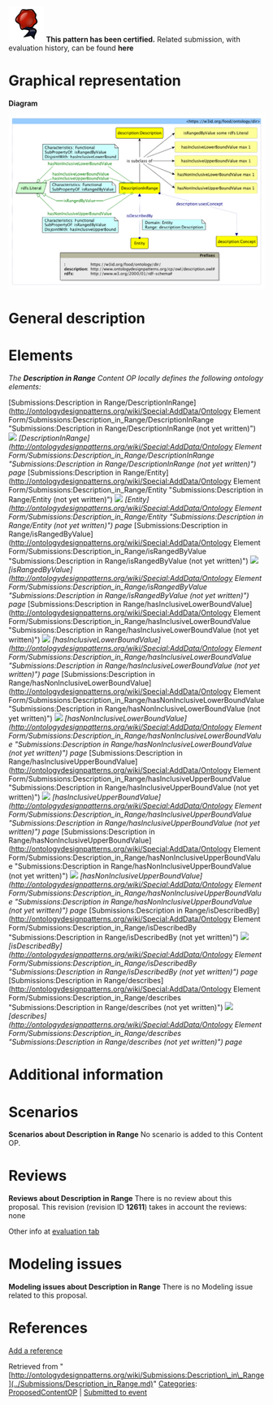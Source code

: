 [![](../images/thumb/b/b5/Certified.png/70px-Certified.png)](../Image/Certified.png.md "Certified.png") __This pattern has been certified.__
Related submission, with evaluation history, can be found __here__





#  Graphical representation


__Diagram__




[![Image:Dir.png](../images/b/b4/Dir.png)](../Image/Dir.png.md "Image:Dir.png")




#  General description


  




#  Elements


_The __Description in Range__ Content OP locally defines the following ontology elements:_



[Submissions:Description in Range/DescriptionInRange](http://ontologydesignpatterns.org/wiki/Special:AddData/Ontology Element Form/Submissions:Description_in_Range/DescriptionInRange "Submissions:Description in Range/DescriptionInRange (not yet written)") [![](../../../../../../../../../images/thumb/8/87/ArrowRight.gif/11px-ArrowRight.gif)](../Image/ArrowRight.gif.md "ArrowRight.gif") _[DescriptionInRange](http://ontologydesignpatterns.org/wiki/Special:AddData/Ontology Element Form/Submissions:Description_in_Range/DescriptionInRange "Submissions:Description in Range/DescriptionInRange (not yet written)") page_
[Submissions:Description in Range/Entity](http://ontologydesignpatterns.org/wiki/Special:AddData/Ontology Element Form/Submissions:Description_in_Range/Entity "Submissions:Description in Range/Entity (not yet written)") [![](../../../../../../../../../images/thumb/8/87/ArrowRight.gif/11px-ArrowRight.gif)](../Image/ArrowRight.gif.md "ArrowRight.gif") _[Entity](http://ontologydesignpatterns.org/wiki/Special:AddData/Ontology Element Form/Submissions:Description_in_Range/Entity "Submissions:Description in Range/Entity (not yet written)") page_
[Submissions:Description in Range/isRangedByValue](http://ontologydesignpatterns.org/wiki/Special:AddData/Ontology Element Form/Submissions:Description_in_Range/isRangedByValue "Submissions:Description in Range/isRangedByValue (not yet written)") [![](../../../../../../../../../images/thumb/8/87/ArrowRight.gif/11px-ArrowRight.gif)](../Image/ArrowRight.gif.md "ArrowRight.gif") _[isRangedByValue](http://ontologydesignpatterns.org/wiki/Special:AddData/Ontology Element Form/Submissions:Description_in_Range/isRangedByValue "Submissions:Description in Range/isRangedByValue (not yet written)") page_
[Submissions:Description in Range/hasInclusiveLowerBoundValue](http://ontologydesignpatterns.org/wiki/Special:AddData/Ontology Element Form/Submissions:Description_in_Range/hasInclusiveLowerBoundValue "Submissions:Description in Range/hasInclusiveLowerBoundValue (not yet written)") [![](../../../../../../../../../images/thumb/8/87/ArrowRight.gif/11px-ArrowRight.gif)](../Image/ArrowRight.gif.md "ArrowRight.gif") _[hasInclusiveLowerBoundValue](http://ontologydesignpatterns.org/wiki/Special:AddData/Ontology Element Form/Submissions:Description_in_Range/hasInclusiveLowerBoundValue "Submissions:Description in Range/hasInclusiveLowerBoundValue (not yet written)") page_
[Submissions:Description in Range/hasNonInclusiveLowerBoundValue](http://ontologydesignpatterns.org/wiki/Special:AddData/Ontology Element Form/Submissions:Description_in_Range/hasNonInclusiveLowerBoundValue "Submissions:Description in Range/hasNonInclusiveLowerBoundValue (not yet written)") [![](../../../../../../../../../images/thumb/8/87/ArrowRight.gif/11px-ArrowRight.gif)](../Image/ArrowRight.gif.md "ArrowRight.gif") _[hasNonInclusiveLowerBoundValue](http://ontologydesignpatterns.org/wiki/Special:AddData/Ontology Element Form/Submissions:Description_in_Range/hasNonInclusiveLowerBoundValue "Submissions:Description in Range/hasNonInclusiveLowerBoundValue (not yet written)") page_
[Submissions:Description in Range/hasInclusiveUpperBoundValue](http://ontologydesignpatterns.org/wiki/Special:AddData/Ontology Element Form/Submissions:Description_in_Range/hasInclusiveUpperBoundValue "Submissions:Description in Range/hasInclusiveUpperBoundValue (not yet written)") [![](../../../../../../../../../images/thumb/8/87/ArrowRight.gif/11px-ArrowRight.gif)](../Image/ArrowRight.gif.md "ArrowRight.gif") _[hasInclusiveUpperBoundValue](http://ontologydesignpatterns.org/wiki/Special:AddData/Ontology Element Form/Submissions:Description_in_Range/hasInclusiveUpperBoundValue "Submissions:Description in Range/hasInclusiveUpperBoundValue (not yet written)") page_
[Submissions:Description in Range/hasNonInclusiveUpperBoundValue](http://ontologydesignpatterns.org/wiki/Special:AddData/Ontology Element Form/Submissions:Description_in_Range/hasNonInclusiveUpperBoundValue "Submissions:Description in Range/hasNonInclusiveUpperBoundValue (not yet written)") [![](../../../../../../../../../images/thumb/8/87/ArrowRight.gif/11px-ArrowRight.gif)](../Image/ArrowRight.gif.md "ArrowRight.gif") _[hasNonInclusiveUpperBoundValue](http://ontologydesignpatterns.org/wiki/Special:AddData/Ontology Element Form/Submissions:Description_in_Range/hasNonInclusiveUpperBoundValue "Submissions:Description in Range/hasNonInclusiveUpperBoundValue (not yet written)") page_
[Submissions:Description in Range/isDescribedBy](http://ontologydesignpatterns.org/wiki/Special:AddData/Ontology Element Form/Submissions:Description_in_Range/isDescribedBy "Submissions:Description in Range/isDescribedBy (not yet written)") [![](../../../../../../../../../images/thumb/8/87/ArrowRight.gif/11px-ArrowRight.gif)](../Image/ArrowRight.gif.md "ArrowRight.gif") _[isDescribedBy](http://ontologydesignpatterns.org/wiki/Special:AddData/Ontology Element Form/Submissions:Description_in_Range/isDescribedBy "Submissions:Description in Range/isDescribedBy (not yet written)") page_
[Submissions:Description in Range/describes](http://ontologydesignpatterns.org/wiki/Special:AddData/Ontology Element Form/Submissions:Description_in_Range/describes "Submissions:Description in Range/describes (not yet written)") [![](../../../../../../../../../images/thumb/8/87/ArrowRight.gif/11px-ArrowRight.gif)](../Image/ArrowRight.gif.md "ArrowRight.gif") _[describes](http://ontologydesignpatterns.org/wiki/Special:AddData/Ontology Element Form/Submissions:Description_in_Range/describes "Submissions:Description in Range/describes (not yet written)") page_
#  Additional information


#  Scenarios



__Scenarios about Description in Range__
No scenario is added to this Content OP.




#  Reviews



__Reviews about Description in Range__
There is no review about this proposal.
This revision (revision ID __12611__) takes in account the reviews: none


Other info at [evaluation tab](http://ontologydesignpatterns.org/wiki/index.php?title=Submissions:Description_in_Range&action=evaluation "http://ontologydesignpatterns.org/wiki/index.php?title=Submissions:Description_in_Range&action=evaluation")




  




#  Modeling issues



__Modeling issues about Description in Range__
There is no Modeling issue related to this proposal.




  




#  References


[Add a reference](index.php@title=Odp%253AAdd_reference&subject=Submissions%253ADescription+in+Range.html "http://ontologydesignpatterns.org/wiki/index.php?title=Odp:Add_reference&subject=Submissions%3ADescription+in+Range")


  






Retrieved from "[http://ontologydesignpatterns.org/wiki/Submissions:Description\_in\_Range](../Submissions/Description_in_Range.md)"
 [Categories](http://ontologydesignpatterns.org/wiki/Special:Categories "Special:Categories"): [ProposedContentOP](../Category/ProposedContentOP.md "Category:ProposedContentOP") | [Submitted to event](../Category/Submitted_to_event.md "Category:Submitted to event")